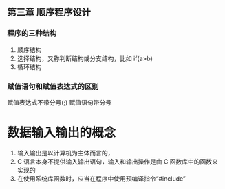 ## 第三章 顺序程序设计

### 程序的三种结构

1. 顺序结构
2. 选择结构，又称判断结构或分支结构，比如 if(a>b)
3. 循环结构

### 赋值语句和赋值表达式的区别

赋值表达式不带分号(;) 赋值语句带分号

# 数据输入输出的概念

1. 输入输出是以计算机为主体而言的，
2. C 语言本身不提供输入输出语句，输入和输出操作是由 C 函数库中的函数来实现的
3. 在使用系统库函数时，应当在程序中使用预编译指令“#include”

